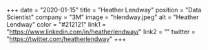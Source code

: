 +++ 
date = "2020-01-15" 
title = "Heather Lendway" 
position = "Data Scientist" 
company = "3M" 
image = "hlendway.jpeg" 
alt = "Heather Lendway" 
color = "#212121" 
link1 = "https://www.linkedin.com/in/heatherlendway/" 
link2 = ""
twitter = "https://twitter.com/heatherlendway"
+++